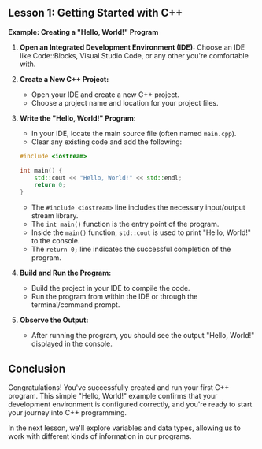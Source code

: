 ## Lesson 1: Getting Started with C++

**Example: Creating a "Hello, World!" Program**

1. **Open an Integrated Development Environment (IDE):**
   Choose an IDE like Code::Blocks, Visual Studio Code, or any other you're comfortable with.

2. **Create a New C++ Project:**
   - Open your IDE and create a new C++ project.
   - Choose a project name and location for your project files.

3. **Write the "Hello, World!" Program:**
   - In your IDE, locate the main source file (often named `main.cpp`).
   - Clear any existing code and add the following:

   ```cpp
   #include <iostream>

   int main() {
       std::cout << "Hello, World!" << std::endl;
       return 0;
   }
   ```

   - The `#include <iostream>` line includes the necessary input/output stream library.
   - The `int main()` function is the entry point of the program.
   - Inside the `main()` function, `std::cout` is used to print "Hello, World!" to the console.
   - The `return 0;` line indicates the successful completion of the program.

4. **Build and Run the Program:**
   - Build the project in your IDE to compile the code.
   - Run the program from within the IDE or through the terminal/command prompt.

5. **Observe the Output:**
   - After running the program, you should see the output "Hello, World!" displayed in the console.

## Conclusion

Congratulations! You've successfully created and run your first C++ program. This simple "Hello, World!" example confirms that your development environment is configured correctly, and you're ready to start your journey into C++ programming.

In the next lesson, we'll explore variables and data types, allowing us to work with different kinds of information in our programs.